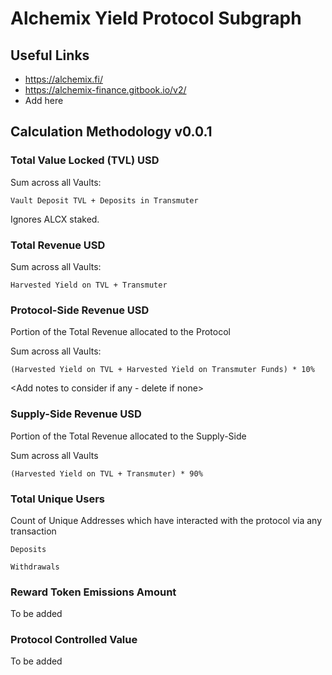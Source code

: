 # Alchemix Yield Protocol Subgraph

## Useful Links

- https://alchemix.fi/
- https://alchemix-finance.gitbook.io/v2/
- Add here

## Calculation Methodology v0.0.1

### Total Value Locked (TVL) USD

Sum across all Vaults:

`Vault Deposit TVL + Deposits in Transmuter`

Ignores ALCX staked. 

### Total Revenue USD

Sum across all Vaults:

`Harvested Yield on TVL + Transmuter`

### Protocol-Side Revenue USD
Portion of the Total Revenue allocated to the Protocol

Sum across all Vaults:

`(Harvested Yield on TVL + Harvested Yield on Transmuter Funds) * 10%`

<Add notes to consider if any - delete if none>

### Supply-Side Revenue USD
Portion of the Total Revenue allocated to the Supply-Side

Sum across all Vaults

`(Harvested Yield on TVL + Transmuter) * 90%`

### Total Unique Users

Count of  Unique Addresses which have interacted with the protocol via any transaction

`Deposits`

`Withdrawals`

###  Reward Token Emissions Amount

To be added

###  Protocol Controlled Value

To be added
